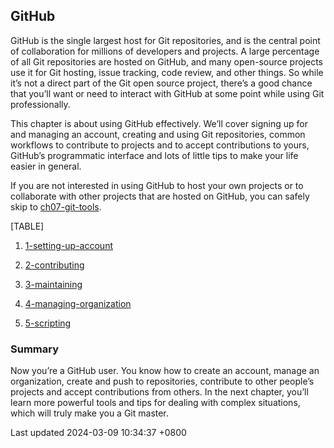 ## GitHub

GitHub is the single largest host for Git repositories, and is the
central point of collaboration for millions of developers and projects.
A large percentage of all Git repositories are hosted on GitHub, and
many open-source projects use it for Git hosting, issue tracking, code
review, and other things. So while it’s not a direct part of the Git
open source project, there’s a good chance that you’ll want or need to
interact with GitHub at some point while using Git professionally.

This chapter is about using GitHub effectively. We’ll cover signing up
for and managing an account, creating and using Git repositories, common
workflows to contribute to projects and to accept contributions to
yours, GitHub’s programmatic interface and lots of little tips to make
your life easier in general.

If you are not interested in using GitHub to host your own projects or
to collaborate with other projects that are hosted on GitHub, you can
safely skip to
[ch07-git-tools](ch07-git-tools.md#ch07-git-tools).

[TABLE]

1.  [1-setting-up-account](book/06-github/sections/1-setting-up-account.md)

2.  [2-contributing](book/06-github/sections/2-contributing.md)

3.  [3-maintaining](book/06-github/sections/3-maintaining.md)

4.  [4-managing-organization](book/06-github/sections/4-managing-organization.md)

5.  [5-scripting](book/06-github/sections/5-scripting.md)

### Summary

Now you’re a GitHub user. You know how to create an account, manage an
organization, create and push to repositories, contribute to other
people’s projects and accept contributions from others. In the next
chapter, you’ll learn more powerful tools and tips for dealing with
complex situations, which will truly make you a Git master.

Last updated 2024-03-09 10:34:37 +0800
